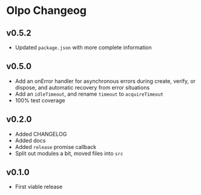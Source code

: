 # Olpo Changeog

## v0.5.2

* Updated `package.json` with more complete information

## v0.5.0

* Add an onError handler for asynchronous errors during create,
  verify, or dispose, and automatic recovery from error situations
* Add an `idleTimeout`, and rename `timeout` to `acquireTimeout`
* 100% test coverage

## v0.2.0

* Added CHANGELOG
* Added docs
* Added `release` promise callback
* Split out modules a bit, moved files into `src`

## v0.1.0

* First viable release
